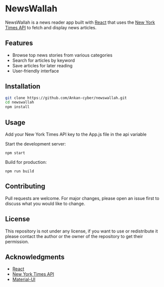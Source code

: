 # NewsWallah

NewsWallah is a news reader app built with [React](https://reactjs.org/) that uses the [New York Times API](https://developer.nytimes.com/) to fetch and display news articles.

## Features
- Browse top news stories from various categories 
- Search for articles by keyword
- Save articles for later reading
- User-friendly interface

## Installation
```bash
git clone https://github.com/Ankan-cyber/newswallah.git
cd newswallah
npm install
```

## Usage
Add your New York Times API key to the App.js file in the api variable

Start the development server:
```
npm start
```
Build for production:

```
npm run build
```
## Contributing
Pull requests are welcome. For major changes, please open an issue first to discuss what you would like to change.

## License
This repository is not under any license, if you want to use or redistribute it please contact the author or the owner of the repository to get their permission.

## Acknowledgments
- [React](https://reactjs.org/)
- [New York Times API](https://developer.nytimes.com/)
- [Material-UI](https://material-ui.com/)

